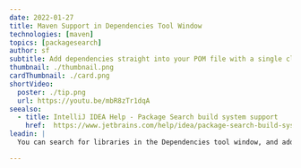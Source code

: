 ```yaml
---
date: 2022-01-27
title: Maven Support in Dependencies Tool Window
technologies: [maven]
topics: [packagesearch]
author: sf
subtitle: Add dependencies straight into your POM file with a single click
thumbnail: ./thumbnail.png
cardThumbnail: ./card.png
shortVideo:
  poster: ./tip.png
  url: https://youtu.be/mbR8zTr1dqA
seealso:
  - title: IntelliJ IDEA Help - Package Search build system support
    href:  https://www.jetbrains.com/help/idea/package-search-build-system-support-limitations.html#maven_support
leadin: |
  You can search for libraries in the Dependencies tool window, and add them straight into your Maven POM file with a single click. 

---
```

